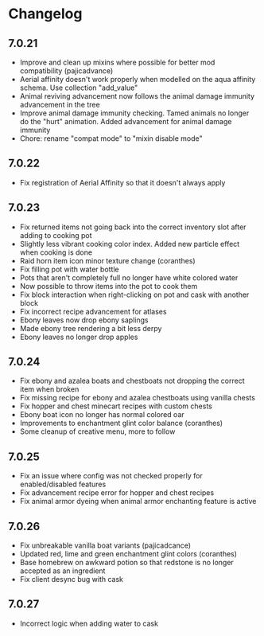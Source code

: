 # Changelog

## 7.0.21

- Improve and clean up mixins where possible for better mod compatibility (pajicadvance)
- Aerial affinity doesn't work properly when modelled on the aqua affinity schema. Use collection "add_value"
- Animal reviving advancement now follows the animal damage immunity advancement in the tree
- Improve animal damage immunity checking. Tamed animals no longer do the "hurt" animation. Added advancement for animal damage immunity
- Chore: rename "compat mode" to "mixin disable mode"

## 7.0.22

- Fix registration of Aerial Affinity so that it doesn't always apply

## 7.0.23

- Fix returned items not going back into the correct inventory slot after adding to cooking pot
- Slightly less vibrant cooking color index. Added new particle effect when cooking is done
- Raid horn item icon minor texture change (coranthes)
- Fix filling pot with water bottle
- Pots that aren't completely full no longer have white colored water
- Now possible to throw items into the pot to cook them
- Fix block interaction when right-clicking on pot and cask with another block
- Fix incorrect recipe advancement for atlases
- Ebony leaves now drop ebony saplings
- Made ebony tree rendering a bit less derpy
- Ebony leaves no longer drop apples

## 7.0.24

- Fix ebony and azalea boats and chestboats not dropping the correct item when broken
- Fix missing recipe for ebony and azalea chestboats using vanilla chests
- Fix hopper and chest minecart recipes with custom chests
- Ebony boat icon no longer has normal colored oar
- Improvements to enchantment glint color balance (coranthes)
- Some cleanup of creative menu, more to follow

## 7.0.25

- Fix an issue where config was not checked properly for enabled/disabled features
- Fix advancement recipe error for hopper and chest recipes
- Fix animal armor dyeing when animal armor enchanting feature is active

## 7.0.26

- Fix unbreakable vanilla boat variants (pajicadcance)
- Updated red, lime and green enchantment glint colors (coranthes)
- Base homebrew on awkward potion so that redstone is no longer accepted as an ingredient
- Fix client desync bug with cask

## 7.0.27

- Incorrect logic when adding water to cask